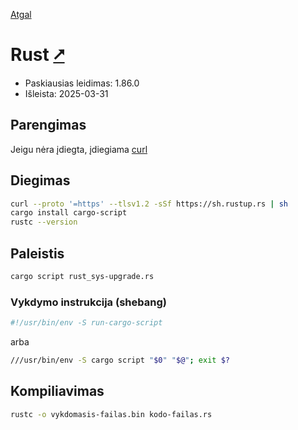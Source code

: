 [Atgal](./readme.md)

# Rust [&#x2B67;](https://www.rust-lang.org/)

* Paskiausias leidimas: 1.86.0
* Išleista: 2025-03-31

## Parengimas

Jeigu nėra įdiegta, įdiegiama [curl](../utils/curl.md)

## Diegimas

```bash
curl --proto '=https' --tlsv1.2 -sSf https://sh.rustup.rs | sh
cargo install cargo-script
rustc --version
```

## Paleistis

```bash
cargo script rust_sys-upgrade.rs
```

### Vykdymo instrukcija (shebang)

```bash
#!/usr/bin/env -S run-cargo-script
```

arba

```bash
///usr/bin/env -S cargo script "$0" "$@"; exit $?
```

## Kompiliavimas

```bash
rustc -o vykdomasis-failas.bin kodo-failas.rs
```
